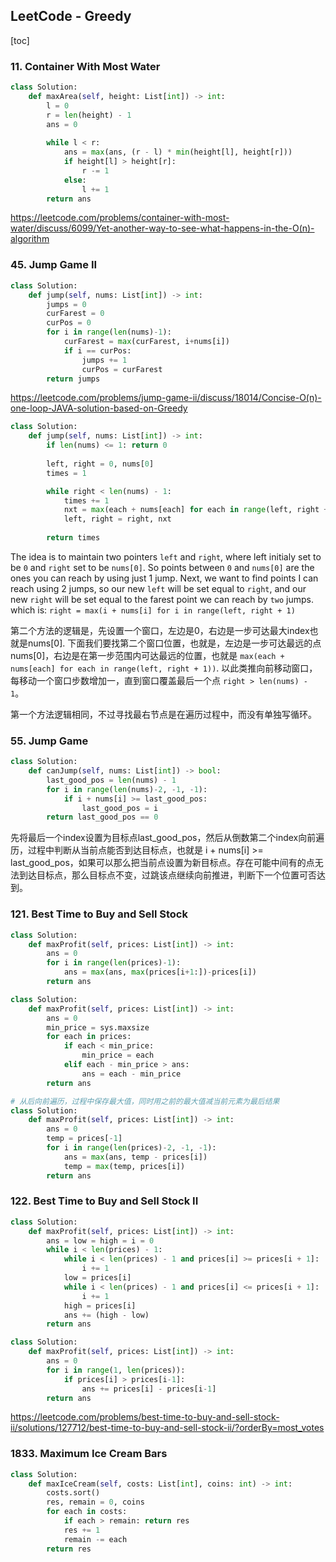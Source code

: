 ## LeetCode - Greedy

[toc]

### 11. Container With Most Water

```python
class Solution:
    def maxArea(self, height: List[int]) -> int:
        l = 0
        r = len(height) - 1
        ans = 0
        
        while l < r:
            ans = max(ans, (r - l) * min(height[l], height[r]))
            if height[l] > height[r]:
                r -= 1
            else:
                l += 1
        return ans
```

https://leetcode.com/problems/container-with-most-water/discuss/6099/Yet-another-way-to-see-what-happens-in-the-O(n)-algorithm



### 45. Jump Game II

```python
class Solution:
    def jump(self, nums: List[int]) -> int:
        jumps = 0
        curFarest = 0
        curPos = 0
        for i in range(len(nums)-1):
            curFarest = max(curFarest, i+nums[i])
            if i == curPos:
                jumps += 1
                curPos = curFarest
        return jumps
```

https://leetcode.com/problems/jump-game-ii/discuss/18014/Concise-O(n)-one-loop-JAVA-solution-based-on-Greedy

```python
class Solution:
    def jump(self, nums: List[int]) -> int:
        if len(nums) <= 1: return 0
        
        left, right = 0, nums[0]
        times = 1

        while right < len(nums) - 1:
            times += 1
            nxt = max(each + nums[each] for each in range(left, right + 1))
            left, right = right, nxt
        
        return times
```

The idea is to maintain two pointers `left` and `right`, where left initialy set to be `0` and `right` set to be `nums[0]`. So points between `0` and `nums[0]` are the ones you can reach by using just 1 jump.
Next, we want to find points I can reach using 2 jumps, so our new `left` will be set equal to `right`, and our new `right` will be set equal to the farest point we can reach by `two` jumps. which is:
`right = max(i + nums[i] for i in range(left, right + 1)`

第二个方法的逻辑是，先设置一个窗口，左边是0，右边是一步可达最大index也就是nums[0]. 下面我们要找第二个窗口位置，也就是，左边是一步可达最远的点nums[0]，右边是在第一步范围内可达最远的位置，也就是 `max(each + nums[each] for each in range(left, right + 1))`. 以此类推向前移动窗口，每移动一个窗口步数增加一，直到窗口覆盖最后一个点 `right > len(nums) - 1`。

第一个方法逻辑相同，不过寻找最右节点是在遍历过程中，而没有单独写循环。



### 55. Jump Game

```python
class Solution:
    def canJump(self, nums: List[int]) -> bool:
        last_good_pos = len(nums) - 1
        for i in range(len(nums)-2, -1, -1):
            if i + nums[i] >= last_good_pos:
                last_good_pos = i
        return last_good_pos == 0
```

先将最后一个index设置为目标点last_good_pos，然后从倒数第二个index向前遍历，过程中判断从当前点能否到达目标点，也就是 i + nums[i] >= last_good_pos，如果可以那么把当前点设置为新目标点。存在可能中间有的点无法到达目标点，那么目标点不变，过跳该点继续向前推进，判断下一个位置可否达到。



### 121. Best Time to Buy and Sell Stock

```python
class Solution:
    def maxProfit(self, prices: List[int]) -> int:
        ans = 0
        for i in range(len(prices)-1):
            ans = max(ans, max(prices[i+1:])-prices[i])
        return ans
```

```python
class Solution:
    def maxProfit(self, prices: List[int]) -> int:
        ans = 0
        min_price = sys.maxsize
        for each in prices:
            if each < min_price:
                min_price = each
            elif each - min_price > ans:
                ans = each - min_price
        return ans
```

```python
# 从后向前遍历，过程中保存最大值，同时用之前的最大值减当前元素为最后结果
class Solution:
    def maxProfit(self, prices: List[int]) -> int:
        ans = 0
        temp = prices[-1]
        for i in range(len(prices)-2, -1, -1):
            ans = max(ans, temp - prices[i])
            temp = max(temp, prices[i])
        return ans
```



### 122. Best Time to Buy and Sell Stock II

```python
class Solution:
    def maxProfit(self, prices: List[int]) -> int:
        ans = low = high = i = 0
        while i < len(prices) - 1:
            while i < len(prices) - 1 and prices[i] >= prices[i + 1]:
                i += 1
            low = prices[i]
            while i < len(prices) - 1 and prices[i] <= prices[i + 1]:
                i += 1
            high = prices[i]
            ans += (high - low)
        return ans
```

```python
class Solution:
    def maxProfit(self, prices: List[int]) -> int:
        ans = 0
        for i in range(1, len(prices)):
            if prices[i] > prices[i-1]:
                ans += prices[i] - prices[i-1]
        return ans
```

https://leetcode.com/problems/best-time-to-buy-and-sell-stock-ii/solutions/127712/best-time-to-buy-and-sell-stock-ii/?orderBy=most_votes



### 1833. Maximum Ice Cream Bars

```python
class Solution:
    def maxIceCream(self, costs: List[int], coins: int) -> int:
        costs.sort()
        res, remain = 0, coins
        for each in costs:
            if each > remain: return res
            res += 1
            remain -= each
        return res
```

